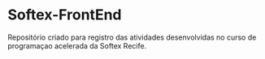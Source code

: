 # Softex-FrontEnd
Repositório criado para registro das atividades desenvolvidas no curso de programaçao acelerada da Softex Recife.
